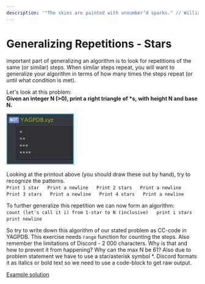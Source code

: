 ```yaml
---
description: '"The skies are painted with unnumber’d sparks." // William Shakespeare'
---
```


# Generalizing Repetitions - Stars

important part of generalizing an algorithm is to look for repetitions of the same \(or similar\) steps. When similar steps repeat, you will want to generalize your algorithm in terms of how many times the steps repeat \(or until what condition is met\).  
  
Let's look at this problem:    
**Given an integer N \(&gt;0\), print a right triangle of \*s, with height N and base N.**

![In case of N being 4.](../.gitbook/assets/stars_4.png)

Looking at the printout above \(you should draw these out by hand\), try to recognize the patterns.  
`Print 1 star  
Print a newline  
Print 2 stars  
Print a newline  
Print 3 stars  
Print a newline  
Print 4 stars  
Print a newline`

To further generalize this repetition we can now form an algorithm:  
`count (let's call it i) from 1-star to N (inclusive)  
print i stars  
print newline`  
  
So try to write down  this algorithm of our stated problem as CC-code in YAGPDB. This exercise needs `range` function for counting the steps.  Also remember the limitations of Discord - 2 000 characters. Why is that and how to prevent it from happening? Why can the max N be 61? Also due to problem statement we have to use a star/asterisk symbol \*. Discord formats it as italics or bold text so we need to use a code-block to get raw output.

[Example solution](https://pastebin.com/UsNfHj6y)

